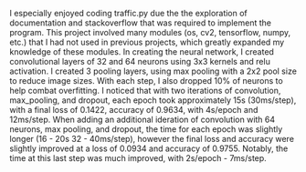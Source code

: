 I especially enjoyed coding traffic.py due the the exploration of documentation and stackoverflow that was required to implement the program. This project involved many modules (os, cv2, tensorflow, numpy, etc.) that I had not used in previous projects, which greatly expanded my knowledge of these modules. 
In creating the neural network, I created convolutional layers of 32 and 64 neurons using 3x3 kernels and relu activation. I created 3 pooling layers, using max pooling with a 2x2 pool size to reduce image sizes. With each step, I also dropped 10% of neurons to help combat overfitting.
I noticed that with two iterations of convolution, max_pooling, and dropout, each epoch took approximately 15s (30ms/step), with a final loss of 0.1422, accuracy of 0.9634, with 4s/epoch and 12ms/step.
When adding an additional ideration of convolution with 64 neurons, max pooling, and dropout, the time for each epoch was slightly longer (16 - 20s 32 - 40ms/step), however the final loss and accuracy were slightly improved at a loss of 0.0934 and accuracy of 0.9755. Notably, the time at this last step was much improved, with 2s/epoch - 7ms/step.